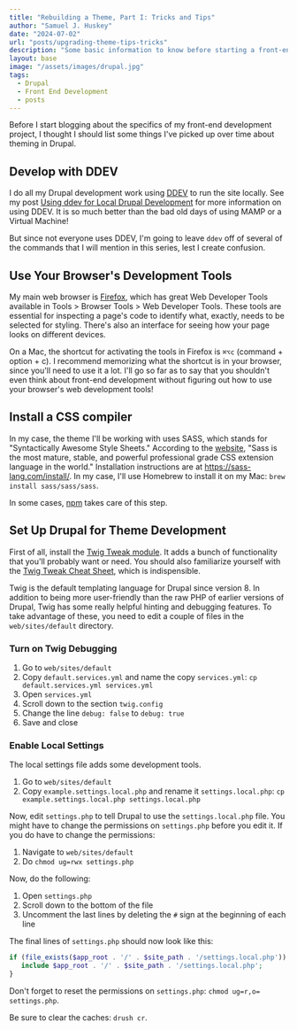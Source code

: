 ```yaml
---
title: "Rebuilding a Theme, Part I: Tricks and Tips"
author: "Samuel J. Huskey"
date: "2024-07-02"
url: "posts/upgrading-theme-tips-tricks"
description: "Some basic information to know before starting a front-end development project in Drupal"
layout: base
image: "/assets/images/drupal.jpg"
tags:
  - Drupal
  - Front End Development
  - posts
---
```


Before I start blogging about the specifics of my front-end development project, I thought I should list some things I've picked up over time about theming in Drupal.

## Develop with DDEV

I do all my Drupal development work using [DDEV](https://ddev.com/) to run the site locally. See my post [Using ddev for Local Drupal Development](https://sjhuskey.info/posts/using-ddev-local-drupal/) for more information on using DDEV. It is so much better than the bad old days of using MAMP or a Virtual Machine!

But since not everyone uses DDEV, I'm going to leave `ddev` off of several of the commands that I will mention in this series, lest I create confusion.

## Use Your Browser's Development Tools

My main web browser is [Firefox](https://www.mozilla.org/en-US/firefox/new/), which has great Web Developer Tools available in Tools > Browser Tools > Web Developer Tools. These tools are essential for inspecting a page's code to identify what, exactly, needs to be selected for styling. There's also an interface for seeing how your page looks on different devices.

On a Mac, the shortcut for activating the tools in Firefox is `⌘⌥c` (command + option + c). I recommend memorizing what the shortcut is in your browser, since you'll need to use it a lot. I'll go so far as to say that you shouldn't even think about front-end development without figuring out how to use your browser's web development tools!

## Install a CSS compiler

In my case, the theme I'll be working with uses SASS, which stands for "Syntactically Awesome Style Sheets." According to the [website](https://sass-lang.com/), "Sass is the most mature, stable, and powerful professional grade CSS extension language in the world." Installation instructions are at <https://sass-lang.com/install/>. In my case, I'll use Homebrew to install it on my Mac: `brew install sass/sass/sass`.

In some cases, [npm](https://www.npmjs.com/) takes care of this step.

## Set Up Drupal for Theme Development

First of all, install the [Twig Tweak module](https://www.drupal.org/project/twig_tweak). It adds a bunch of functionality that you'll probably want or need. You should also familiarize yourself with the [Twig Tweak Cheat Sheet](https://git.drupalcode.org/project/twig_tweak/-/blob/3.x/docs/cheat-sheet.md), which is indispensible.

Twig is the default templating language for Drupal since version 8. In addition to being more user-friendly than the raw PHP of earlier versions of Drupal, Twig has some really helpful hinting and debugging features. To take advantage of these, you need to edit a couple of files in the `web/sites/default` directory.

### Turn on Twig Debugging

1. Go to `web/sites/default`
1. Copy `default.services.yml` and name the copy `services.yml`: `cp default.services.yml services.yml`
1. Open `services.yml`
1. Scroll down to the section `twig.config`
1. Change the line `debug: false` to `debug: true`
1. Save and close

### Enable Local Settings

The local settings file adds some development tools.

1. Go to `web/sites/default`
1. Copy `example.settings.local.php` and rename it `settings.local.php`: `cp example.settings.local.php settings.local.php`

Now, edit `settings.php` to tell Drupal to use the `settings.local.php` file. You might have to change the permissions on `settings.php` before you edit it. If you do have to change the permissions:

1. Navigate to `web/sites/default`
1. Do `chmod ug=rwx settings.php`

Now, do the following:

1. Open `settings.php`
1. Scroll down to the bottom of the file
1. Uncomment the last lines by deleting the `#` sign at the beginning of each line

The final lines of `settings.php` should now look like this:

```php
if (file_exists($app_root . '/' . $site_path . '/settings.local.php')) {
   include $app_root . '/' . $site_path . '/settings.local.php';
}
```

Don't forget to reset the permissions on `settings.php`: `chmod ug=r,o= settings.php`.

Be sure to clear the caches: `drush cr`.
